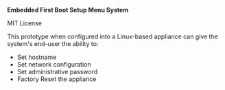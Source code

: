 **Embedded First Boot Setup Menu System**

MIT License


This prototype when configured into a Linux-based appliance can give the system's end-user the ability to:
- Set hostname
- Set network configuration
- Set administrative password
- Factory Reset the appliance

